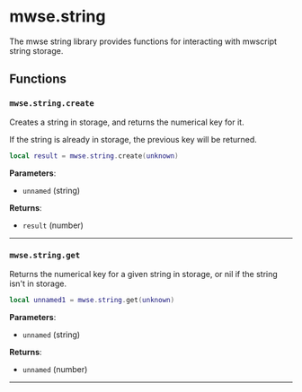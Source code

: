 # mwse.string

The mwse string library provides functions for interacting with mwscript string storage.

## Functions

### `mwse.string.create`

Creates a string in storage, and returns the numerical key for it.

If the string is already in storage, the previous key will be returned.

```lua
local result = mwse.string.create(unknown)
```

**Parameters**:

* `unnamed` (string)

**Returns**:

* `result` (number)

***

### `mwse.string.get`

Returns the numerical key for a given string in storage, or nil if the string isn't in storage.

```lua
local unnamed1 = mwse.string.get(unknown)
```

**Parameters**:

* `unnamed` (string)

**Returns**:

* `unnamed` (number)

***


